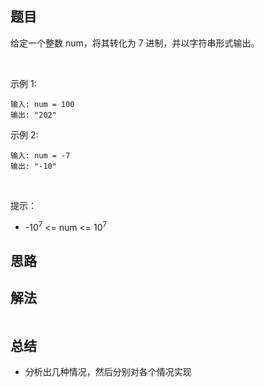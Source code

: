 
## 题目

给定一个整数 num，将其转化为 7 进制，并以字符串形式输出。

 

示例 1:

    输入: num = 100
    输出: "202"
示例 2:

    输入: num = -7
    输出: "-10"
 

提示：

- -10<sup>7</sup> <= num <= 10<sup>7</sup>


## 思路



## 解法
```java


```

## 总结

- 分析出几种情况，然后分别对各个情况实现 

